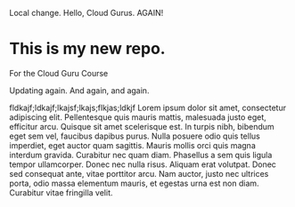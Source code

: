 Local change.
Hello, Cloud Gurus.  AGAIN!
# This is my new repo.
For the Cloud Guru Course

Updating again.
And again, and again.

fldkajf;ldkajf;lkajsf;lkajs;flkjas;ldkjf
Lorem ipsum dolor sit amet, consectetur adipiscing elit. Pellentesque quis mauris mattis, malesuada justo eget, efficitur arcu. Quisque sit amet scelerisque est. In turpis nibh, bibendum eget sem vel, faucibus dapibus purus. Nulla posuere odio quis tellus imperdiet, eget auctor quam sagittis. Mauris mollis orci quis magna interdum gravida. Curabitur nec quam diam. Phasellus a sem quis ligula tempor ullamcorper. Donec nec nulla risus. Aliquam erat volutpat. Donec sed consequat ante, vitae porttitor arcu. Nam auctor, justo nec ultrices porta, odio massa elementum mauris, et egestas urna est non diam. Curabitur vitae fringilla velit.
